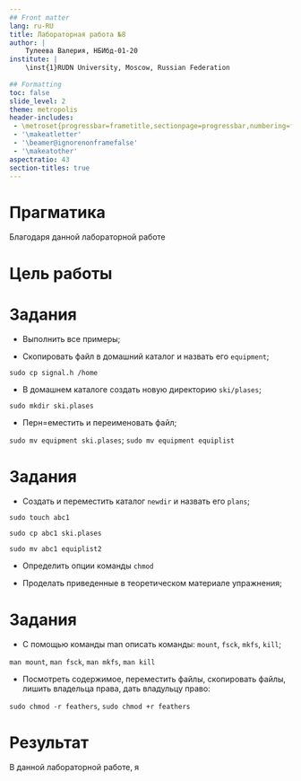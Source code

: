 ```yaml
---
## Front matter
lang: ru-RU
title: Лабораторная работа №8
author: |
	Тулеева Валерия, НБИбд-01-20
institute: |
	\inst{1}RUDN University, Moscow, Russian Federation
	
## Formatting
toc: false
slide_level: 2
theme: metropolis
header-includes: 
 - \metroset{progressbar=frametitle,sectionpage=progressbar,numbering=fraction}
 - '\makeatletter'
 - '\beamer@ignorenonframefalse'
 - '\makeatother'
aspectratio: 43
section-titles: true
---
```




# Прагматика

Благодаря данной лабораторной работе

# Цель работы



# Задания

- Выполнить все примеры;

- Скопировать файл в домашний каталог и назвать его ```equipment```;

```sudo cp signal.h /home```

- В домашнем каталоге создать новую директорию ```ski/plases```;

```sudo mkdir ski.plases```

- Перн=еместить и переименовать файл;

```sudo mv equipment ski.plases```;   ```sudo mv equipment equiplist```


# Задания

- Создать и переместить каталог ```newdir``` и назвать его ```plans```;

```sudo touch abc1```

```sudo cp abc1 ski.plases```

```sudo mv abc1 equiplist2```

- Определить опции команды ```chmod```

- Проделать приведенные в теоретическом материале упражнения;


# Задания

- С помощью команды man описать команды: ```mount```, ```fsck```, ```mkfs```, ```kill```;

```man mount```, ```man fsck```, ```man mkfs```, ```man kill```

- Посмотреть содержимое, переместить файлы, скопировать файлы, лишить владельца права, дать владульцу право:

```sudo chmod -r feathers```, ```sudo chmod +r feathers```


# Результат

В данной лабораторной работе, я 

